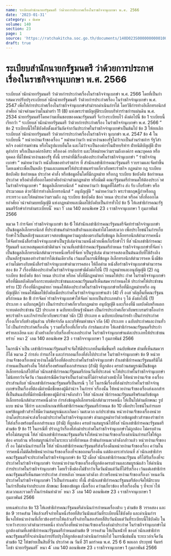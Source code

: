 ```yaml
---
name: ระเบียบสำนักนายกรัฐมนตรี ว่าด้วยการประกาศเรื่องในราชกิจจานุเบกษา พ.ศ. 2566
date: '2023-01-31'
category: ง พิเศษ
volume: 140
section: 23
page: 1
source: 'https://ratchakitcha.soc.go.th/documents/140D023S0000000000100.pdf'
draft: true
---
```


# ระเบียบสำนักนายกรัฐมนตรี ว่าด้วยการประกาศเรื่องในราชกิจจานุเบกษา พ.ศ. 2566

ระเบียบส ํานักนํายกรัฐมนตรี ว่ําด้วยกํารประกําศเรื่องในรําชกิจจํานุเบกษํา พ.ศ. 2566 โดยที่เป็นกํารสมควรปรับปรุงระเบียบส ํานักนํายกรัฐมนตรี ว่ําด้วยกํารประกําศเรื่อง ในรําชกิจจํานุเบกษํา พ.ศ. 2547 เพื่อให้กํารประกําศเรื่องในรําชกิจจํานุเบกษําสํามํารถดําเนินกํารได้ โดยวิธีกํารทํางอิเล็กทรอนิกส์ อําศัยอ ํานําจตํามควํามในมําตรํา 11 (8) แห่งพระรําชบัญญัติระเบียบบริหํารรําชกํารแผ่นดิน พ.ศ. 2534 นํายกรัฐมนตรีโดยควํามเห็นชอบของคณะรัฐมนตรี จึงวํางระเบียบไว้ ดังต่อไปนี้ ข้อ 1 ระเบียบนี้เรียกว่ํา “ ระเบียบส ํานักนํายกรัฐมนตรี ว่ําด้วยกํารประกําศเรื่อง ในรําชกิจจํานุเบกษํา พ.ศ. 2566 ” ข้อ 2 ระเบียบนี้ให้ใช้บังคับตั้งแต่วันถัดจํากวันประกําศในรําชกิจจํานุเบกษําเป็นต้นไป ข้อ 3 ให้ยกเลิกระเบียบส ํานักนํายกรัฐมนตรี ว่ําด้วยกํารประกําศเรื่องในรําชกิจจํา นุเบกษํา พ.ศ. 2547 ข้อ 4 ในระเบียบนี้ “ หน่วยงํานเจ้ําของเรื่อง ” หมํายควํามว่ํา หน่วยงํานของรัฐไม่ว่ําจะเป็นส่วนรําชกําร รัฐวิสําหกิจ องค์กํารมหําชน หรือในรูปแบบอื่นใด และไม่ว่ําจะเป็นองค์กรในฝ่ํายบริหําร ฝ่ํายนิติบัญญัติ ฝ่ํายตุลํากําร หรือเป็นองค์กรอิสระ หรือองค์ กรอัยกําร และให้หมํายควํามรวมถึงองค์กร คณะบุคคล หรือบุคคล ที่มิใช่หน่วยงํานของรัฐ ทั้งนี้ บรรดําที่มีเรื่องต้องประกําศในรําชกิจจํานุเบกษํา “ รําชกิจจํานุเบกษํา ” หมํายควํามว่ํา หนังสือของทํางรําชกําร ที่ สํานักเลขําธิกํารคณะรัฐมนตรี รวบรวมและจัดทําขึ้นโดยเฉพําะเพื่อเป็นหลัก ฐํานและเผยแพร่ให้ประชําชนทรําบเกี่ยวกับพระรําชกิจ กฎหมําย กฎ ระเบียบ ข้อบังคับ ข้อกําหนด ประกําศ คําสั่ง หรือข้อมูลอื่นใดที่มีกฎหมําย หรือกฎ ระเบียบ ข้อบังคับ ข้อกําหนด ประกําศ หรือคําสั่งที่ออกโดยอําศัยอํานําจตํามกฎหมําย หรือมีมติ คณะรัฐมนตรีกําหนดให้ต้องประก ําศในรําชกิจจํานุเบกษํา “ ข้อมูลอิเล็กทรอนิกส์ ” หมํายควํามว่ํา ข้อมูลที่ได้สร้ําง ส่ง รับ เก็บรักษํา หรือประมวลผล ด้วยวิธีกํารทํางอิเล็กทรอนิกส์ “ อนุบัญญัติ ” หมํายควํามว่ํา พระรําชกฤษฎีกําหรือกฎกระทรวง และให้หมํายควํามรวมถึง กฎ ระเบียบ ข้อบังคับ ข้อก ําหนด ประกําศ หรือค ําสั่งที่ออกโดยอําศัยอ ํานําจตํามบทบัญญัติ แห่งกฎหมํายและมีผลใช้บังคับเป็นกํารทั่วไป ข้อ 5 ให้เลขําธิกํารคณะรัฐมนตรีรักษํากํารตํามระเบียบนี้ ้ หนา 1 ่ เลม 140 ตอนพิเศษ 23 ง ราชกิจจานุเบกษา 1 กุมภาพันธ์ 2566

หมวด 1 กํารจัดท ํารําชกิจจํานุเบกษํา ข้อ 6 ให้สํานักเลขําธิกํารคณะรัฐมนตรีจัดทํารําชกิจจํานุเบกษําเป็นข้อมูลอิเล็กทรอนิกส์ ที่ประชําชนสํามํารถเข้ําอ่ํานและค้นหําได้โดยสะดวก เพื่อประโยชน์ในกํารเก็บรักษําไว้เป็นหลักฐํานและตรวจสอบข้อมูลควํามถูกต้องตรงกันกับข้อมูล อิเล็กทรอนิกส์ตํามวรรคหนึ่ง ให้จัดทําหนังสือรําชกิจจํานุเบกษําเป็นรูปเล่มจํานวนหนึ่งด้วยเพื่อเก็บรักษําไว้ ที่ส ํานักเลขําธิกํารคณะรัฐมนตรี และหอสมุดแห่งชําติตํามจ ํานวนที่เลขําธิกํารคณะรัฐมนตรีกําหนด รําชกิจจํานุเบกษําที่จัดท ําเป็นข้อมูลอิเล็กทรอนิกส์ตํามวรรคหนึ่งหรือที่จัดท ําเป็นรูปเล่ม ตํามวรรคสองเป็นต้นฉบับที่ใช้อ้ํางอิงเป็นหลักฐํานของทํางรําชกํารได้เช่นเดียวกัน เว้นแต่ในกรณีที่ข้อมูล อิเล็กทรอนิกส์ตํามวรรคห นึ่งมีข้อควํามไม่ตรงกับหนังสือรําชกิจจํานุเบกษําตํามวรรคสอง ให้ถือตําม หนังสือรําชกิจจํานุเบกษําตํามวรรคสอง ข้อ 7 เรื่องที่ต้องประกําศในรําชกิจจํานุเบกษํามีดังต่อไปนี้ (1) กฎหมํายและอนุบัญญัติ (2) กฎ ระเบียบ ข้อบังคับ ข้อก ําหนด ประกําศ หรือค ําสั่งที่มีกฎหมํายก ําหนดให้ประ กําศ ในรําชกิจจํานุเบกษําหรือที่มีผลบังคับหรือกระทบต่อประชําชนและคณะรัฐมนตรีเห็นสมควรกําหนดให้ ประกําศให้ประชําชนทรําบ (3) เรื่องที่มีกฎหมํายก ําหนดให้ต้องประกําศในรําชกิจจํานุเบกษําหรือที่มีกฎหมํายหรือ อนุบัญญัติก ําหนดให้มีผลใช้บังคับเมื่อประกําศในรําชกิจจํานุเบกษําแล้ว (4) เรื่ องส ําคัญอื่นที่คณะรัฐมนตรีกําหนด ข้อ 8 กํารจัดท ํารําชกิจจํานุเบกษําให้จัดท ําแยกเป็นประเภทต่ําง ๆ ได้ ดังต่อไปนี้ (1) ประเภท ก ฉบับกฤษฎีกํา เป็นกํารประกําศเกี่ยวกับกฎหมําย อนุบัญญัติ และเรื่องที่มี ผลบังคับหรือผลกระทบต่อประชําชน (2) ประเภท ข ฉบับทะเบียนฐํานันดร เป็นกํารประกําศเกี่ยวกับพระบรมรําชโองกําร พระรําชกิจ และกิจกํารเกี่ยวกับพระรําชส ํานัก (3) ประเภท ค ฉบับทะเบียนกํารค้ํา เป็นกํารประกําศเรื่องเกี่ยวกับห้ํางหุ้นส่วน บริษัทจํากัด และบริษัทมหําชนจ ํากัด (4) ประเภท ง ฉบับประกําศและงํานทั่วไป เป็นกํารประกําศเรื่องอื่น ๆ รวมทั้งเรื่องที่เกี่ยวกับ กํารล้มละลําย ให้เลขําธิกํารคณะรัฐมนตรีประกําศรํายละเอียด และ ตัวอย่ํางเกี่ยวกับเรื่องที่จะลงประกําศ ในรําชกิจจํานุเบกษําแต่ละประเภทให้ประชําชนทรําบ ้ หนา 2 ่ เลม 140 ตอนพิเศษ 23 ง ราชกิจจานุเบกษา 1 กุมภาพันธ์ 2566

ในกรณีจ ําเป็น เลขําธิกํารคณะรัฐมนตรีจะจัดให้มีประเภทอื่นเพิ่มขึ้นหรื อฉบับพิเศษ ตํามที่เห็นสมควรก็ได้ หมวด 2 กํารส่ง กํารแก้ไข และกํารถอนเรื่องที่ส่งไปประกําศ ในรําชกิจจํานุเบกษํา ข้อ 9 หน่วยงํานเจ้ําของเรื่องหน่วยงํานใดมีเรื่องที่ต้องประกําศในรําชกิจจํานุเบกษํา ถ้ําเลขําธิกํารคณะรัฐมนตรีมิได้กําหนดเป็นอย่ํางอื่น ให้ส่งเรื่องพร้อมทั้งเอกสํารแนบ (ถ้ํามี) ที่ถูกต้อง ครบถ้วนสมบูรณ์เป็นข้อมูลอิเล็กทรอนิกส์ไปยังส ํานักเลขําธิกํารคณะรัฐมนตรีก่อนวันที่ประสงค์ จะให้ประกําศในรําชกิจจํานุเบกษําไม่น้อยกว่ําเจ็ดวัน เว้นแต่กรณีมีควํามจําเป็นเร่งด่วนที่ไม่อําจส่งล่วงหน้ําได้ ให้หน่วยงํานเจ้ําข องเรื่องประสํานกับส ํานักเลขําธิกํารคณะรัฐมนตรีเป็นกรณี ๆ ไป ในกรณีเรื่องที่ส่งมําประกําศในรําชกิจจํานุเบกษําเป็นเรื่องที่ต้องมีลํายมือชื่อของผู้มีอํานําจ ในกํารท ําเรื่องนั้น ให้หน่วยงํานเจ้ําของเรื่องส่งเอกสํารที่เป็นต้นฉบับที่มีลํายมือชื่อของผู้มีอํานําจดังกล่ําว ให้ส ํานักเลข ําธิกํารคณะรัฐมนตรีพร้อมกับข้อมูลอิเล็กทรอนิกส์ตํามวรรคหนึ่งด้วย กํารส่งข้อมูลอิเล็กทรอนิกส์ตํามวรรคหนึ่ง ให้เป็นไปตํามลักษณะ รูปแบบ ขนําด วิธีกําร และหลักเกณฑ์ที่เลขําธิกํารคณะรัฐมนตรีกําหนด ข้อ 10 เพื่อประโยชน์ในกํารเผยแพร่ข้อมูลข่ําวสํารให้มีควํามสมบูรณ์และเกิดคว ํามสะดวก แก่ประชําชน หน่วยงํานเจ้ําของเรื่องหน่วยงํานใดประสงค์จะส่งเรื่องมําประกําศในรําชกิจจํานุเบกษํา ตํามกฎหมํายว่ําด้วยข้อมูลข่ําวสํารของรําชกําร ให้ส่งเรื่องพร้อมทั้งเอกสํารแนบ (ถ้ํามี) ที่ถูกต้อง ครบถ้วนสมบูรณ์ไปยังส ํานักเลขําธิกํารคณะรัฐมนตรีตํามข้อ 9 ข้อ 11 ในกรณีที่ ปรํากฏว่ําเรื่องที่ส่งมําประกําศในรําชกิจจํานุเบกษําไม่ถูกต้อง ไม่ครบถ้วน หรือไม่สมบูรณ์ ให้ส ํานักเลขําธิกํารคณะรัฐมนตรีแจ้งให้หน่วยงํานเจ้ําของเรื่องดําเนินกํารแก้ไขให้ถูกต้อง ครบถ้วน หรือสมบูรณ์ภํายในระยะเวลําที่กําหนด ถ้ําพ้นกําหนดเวลําดังกล่ําวแล้ว หน่วยงํานเจ้ําของเรื่ อง ไม่ดําเนินกํารแก้ไข ให้ส ํานักเลขําธิกํารคณะรัฐมนตรีส่งเรื่องคืนหน่วยงํานเจ้ําของเรื่อง ควํามในวรรคหนึ่งไม่ตัดสิทธิหน่วยงํานเจ้ําของเรื่องที่จะขอถอนเรื่องคืน แต่ต้องกระทําก่อนที่ ส ํานักเลขําธิกํารคณะรัฐมนตรีจะประกําศในรําชกิจจํานุเบกษํา ข้อ 12 เมื่อส ํานักเลขําธิกํารคณะรัฐมน ตรีได้รับเรื่องที่จะประกําศในรําชกิจจํานุเบกษํา จํากหน่วยงํานเจ้ําของเรื่องที่ถูกต้องครบถ้วนและสมบูรณ์แล้ว ให้ดําเนินกํารประกําศในรําชกิจจํานุเบกษํา โดยเร็วซึ่งต้องไม่ช้ํากว่ําเจ็ดวันนับแต่วันที่ได้รับเรื่อง เว้นแต่เลขําธิกํารคณะรัฐมนตรีเห็นสมควรประกําศ ภํายหลังก ําหนดเวลําดังก ล่ําวหรือหน่วยงํานเจ้ําของเรื่องก ําหนดวันประกําศในรําชกิจจํานุเบกษํา ไว้เป็นกํารเฉพําะ ทั้งนี้ สํานักเลขําธิกํารคณะรัฐมนตรีต้องจัดให้มีระบบในกํารสืบค้นจํากประเภท ลักษณะ ชื่อของข้อมูล เนื้อเรื่อง ควํามเกี่ยวข้อง หรือเรื่องอื่น ๆ ที่จะท ําให้สะดวกและรวดเร็วในกํารค้นหําด้วย ้ หนา 3 ่ เลม 140 ตอนพิเศษ 23 ง ราชกิจจานุเบกษา 1 กุมภาพันธ์ 2566

บทเฉพําะกําล ข้อ 13 ให้เลขําธิกํารคณะรัฐมนตรีดําเนินกํารกําหนดเรื่องต่ําง ๆ ตํามข้อ 8 วรรคสอง และข้อ 9 วรรคสําม ให้แล้วเสร็จภํายในหนึ่งร้อยยี่สิบวันนับแต่วันที่ระเบียบนี้ใช้บังคับ และดําเนินกําร ชี้แจงให้หน่วยงํานที่เกี่ยวข้องทรําบให้แล้วเสร็จภํายในสองร้อยสี่สิบวันนับแต่วันที่ระเบียบนี้ใช้บังคับ ในระหว่ํางระยะเวลําตํามวรรคหนึ่ง หํากเรื่องที่หน่วยงํานเจ้ําของเรื่องส่งมําประกําศ ในรําชกิจจํานุเบกษําไม่ถูกต้องตํามที่เลขําธิกํารคณะรัฐมนตรีกําหนดตํามข้อ 9 วรรคสําม ให้เป็นหน้ําที่ ของส ํานักเลขําธิกํารคณะรัฐมนตรีที่จะดําเนินกํารปรับปรุงให้ถูกต้องแล้วดําเนินกํารต่อไป ในกรณีเช่นนั้น ระยะเวลําเจ็ดวันตํามข้อ 12 ให้ขยํายเป็นสิบสี่วัน ประกําศ ณ วันที่ 31 มกรําคม พ.ศ. 25 6 6 พลเอก ประยุทธ์ จันทร์โอชํา นํายกรัฐมนตรี ้ หนา 4 ่ เลม 140 ตอนพิเศษ 23 ง ราชกิจจานุเบกษา 1 กุมภาพันธ์ 2566
